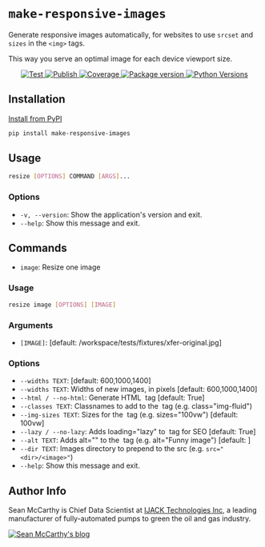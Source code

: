 # `make-responsive-images`

Generate responsive images automatically, for websites to use `srcset` and `sizes` in the `<img>` tags.

This way you serve an optimal image for each device viewport size.

<p align="center">
<a href="https://github.com/mccarthysean/make-responsive-images/actions?query=workflow%3ATest" target="_blank">
    <img src="https://github.com/mccarthysean/make-responsive-images/workflows/Test/badge.svg" alt="Test">
</a>
<a href="https://github.com/mccarthysean/make-responsive-images/actions?query=workflow%3Apypi" target="_blank">
    <img src="https://github.com/mccarthysean/make-responsive-images/workflows/Upload%20Package%20to%20PyPI/badge.svg" alt="Publish">
</a>
<a href="https://codecov.io/gh/mccarthysean/make-responsive-images" target="_blank">
    <img src="https://img.shields.io/codecov/c/github/mccarthysean/make-responsive-images?color=%2334D058" alt="Coverage">
</a>
<a href="https://pypi.org/project/make-responsive-images" target="_blank">
    <img src="https://img.shields.io/pypi/v/make-responsive-images?color=%2334D058&label=pypi%20package" alt="Package version">
</a>
<a href="https://pypi.org/project/make-responsive-images/" target="_blank">
    <img src="https://img.shields.io/pypi/pyversions/make-responsive-images.svg" alt="Python Versions">
</a>
</p>

## Installation

[Install from PyPI](https://pypi.org/project/make-responsive-images/)

```bash
pip install make-responsive-images
```

## Usage

```bash
resize [OPTIONS] COMMAND [ARGS]...
```

### Options

* `-v, --version`: Show the application's version and exit.
* `--help`: Show this message and exit.

## Commands

* `image`: Resize one image

### Usage

```bash
resize image [OPTIONS] [IMAGE]
```

### Arguments

* `[IMAGE]`: [default: /workspace/tests/fixtures/xfer-original.jpg]

### Options

* `--widths TEXT`: [default: 600,1000,1400]
* `--widths TEXT`: Widths of new images, in pixels  [default: 600,1000,1400]
* `--html / --no-html`: Generate HTML <img> tag  [default: True]
* `--classes TEXT`: Classnames to add to the <img> tag (e.g. class="img-fluid")
* `--img-sizes TEXT`: Sizes for the <img> tag (e.g. sizes="100vw")  [default: 100vw]
* `--lazy / --no-lazy`: Adds loading="lazy" to <img> tag for SEO  [default: True]
* `--alt TEXT`: Adds alt="" to the <img> tag (e.g. alt="Funny image")  [default: ]
* `--dir TEXT`: Images directory to prepend to the src (e.g. `src="<dir>/<image>"`)
* `--help`: Show this message and exit.

## Author Info

Sean McCarthy is Chief Data Scientist at [IJACK Technologies Inc](https://myijack.com), a leading manufacturer of fully-automated pumps to green the oil and gas industry.

<a href="https://mccarthysean.dev">
    <img src="https://raw.githubusercontent.com/mccarthysean/make-responsive-images/main/docs/assets/mccarthysean.svg?sanitize=1" alt="Sean McCarthy's blog">
</a>

<!-- ![Sean McCarthy's blog](https://raw.githubusercontent.com/mccarthysean/make-responsive-images/main/docs/assets/mccarthysean.svg?sanitize=1)

![Alt text](https://raw.github.com/potherca-blog/StackOverflow/master/question.13808020.include-an-svg-hosted-on-github-in-markdown/controllers_brief.svg?sanitize=1)
<img src="https://raw.github.com/potherca-blog/StackOverflow/master/question.13808020.include-an-svg-hosted-on-github-in-markdown/controllers_brief.svg?sanitize=1">

<a href="https://www.linkedin.com/in/seanmccarthy2" target="_blank">
    <svg width="40" height="27" xmlns="http://www.w3.org/2000/svg" viewBox="0 0 448 512"><path d="M416 32H31.9C14.3 32 0 46.5 0 64.3v383.4C0 465.5 14.3 480 31.9 480H416c17.6 0 32-14.5 32-32.3V64.3c0-17.8-14.4-32.3-32-32.3zM135.4 416H69V202.2h66.5V416zm-33.2-243c-21.3 0-38.5-17.3-38.5-38.5S80.9 96 102.2 96c21.2 0 38.5 17.3 38.5 38.5 0 21.3-17.2 38.5-38.5 38.5zm282.1 243h-66.4V312c0-24.8-.5-56.7-34.5-56.7-34.6 0-39.9 27-39.9 54.9V416h-66.4V202.2h63.7v29.2h.9c8.9-16.8 30.6-34.5 62.9-34.5 67.2 0 79.7 44.3 79.7 101.9V416z"></path></svg>
</a>
<a href="https://github.com/mccarthysean" target="_blank">
    <svg width="40" height="27" xmlns="http://www.w3.org/2000/svg" viewBox="0 0 496 512"><path d="M165.9 397.4c0 2-2.3 3.6-5.2 3.6-3.3.3-5.6-1.3-5.6-3.6 0-2 2.3-3.6 5.2-3.6 3-.3 5.6 1.3 5.6 3.6zm-31.1-4.5c-.7 2 1.3 4.3 4.3 4.9 2.6 1 5.6 0 6.2-2s-1.3-4.3-4.3-5.2c-2.6-.7-5.5.3-6.2 2.3zm44.2-1.7c-2.9.7-4.9 2.6-4.6 4.9.3 2 2.9 3.3 5.9 2.6 2.9-.7 4.9-2.6 4.6-4.6-.3-1.9-3-3.2-5.9-2.9zM244.8 8C106.1 8 0 113.3 0 252c0 110.9 69.8 205.8 169.5 239.2 12.8 2.3 17.3-5.6 17.3-12.1 0-6.2-.3-40.4-.3-61.4 0 0-70 15-84.7-29.8 0 0-11.4-29.1-27.8-36.6 0 0-22.9-15.7 1.6-15.4 0 0 24.9 2 38.6 25.8 21.9 38.6 58.6 27.5 72.9 20.9 2.3-16 8.8-27.1 16-33.7-55.9-6.2-112.3-14.3-112.3-110.5 0-27.5 7.6-41.3 23.6-58.9-2.6-6.5-11.1-33.3 2.6-67.9 20.9-6.5 69 27 69 27 20-5.6 41.5-8.5 62.8-8.5s42.8 2.9 62.8 8.5c0 0 48.1-33.6 69-27 13.7 34.7 5.2 61.4 2.6 67.9 16 17.7 25.8 31.5 25.8 58.9 0 96.5-58.9 104.2-114.8 110.5 9.2 7.9 17 22.9 17 46.4 0 33.7-.3 75.4-.3 83.6 0 6.5 4.6 14.4 17.3 12.1C428.2 457.8 496 362.9 496 252 496 113.3 383.5 8 244.8 8zM97.2 352.9c-1.3 1-1 3.3.7 5.2 1.6 1.6 3.9 2.3 5.2 1 1.3-1 1-3.3-.7-5.2-1.6-1.6-3.9-2.3-5.2-1zm-10.8-8.1c-.7 1.3.3 2.9 2.3 3.9 1.6 1 3.6.7 4.3-.7.7-1.3-.3-2.9-2.3-3.9-2-.6-3.6-.3-4.3.7zm32.4 35.6c-1.6 1.3-1 4.3 1.3 6.2 2.3 2.3 5.2 2.6 6.5 1 1.3-1.3.7-4.3-1.3-6.2-2.2-2.3-5.2-2.6-6.5-1zm-11.4-14.7c-1.6 1-1.6 3.6 0 5.9 1.6 2.3 4.3 3.3 5.6 2.3 1.6-1.3 1.6-3.9 0-6.2-1.4-2.3-4-3.3-5.6-2z"></path></svg>
</a>
<a href="https://twitter.com/mccarthysean" target="_blank">
    <svg width="40" height="27" xmlns="http://www.w3.org/2000/svg" viewBox="0 0 512 512"><path d="M459.37 151.716c.325 4.548.325 9.097.325 13.645 0 138.72-105.583 298.558-298.558 298.558-59.452 0-114.68-17.219-161.137-47.106 8.447.974 16.568 1.299 25.34 1.299 49.055 0 94.213-16.568 130.274-44.832-46.132-.975-84.792-31.188-98.112-72.772 6.498.974 12.995 1.624 19.818 1.624 9.421 0 18.843-1.3 27.614-3.573-48.081-9.747-84.143-51.98-84.143-102.985v-1.299c13.969 7.797 30.214 12.67 47.431 13.319-28.264-18.843-46.781-51.005-46.781-87.391 0-19.492 5.197-37.36 14.294-52.954 51.655 63.675 129.3 105.258 216.365 109.807-1.624-7.797-2.599-15.918-2.599-24.04 0-57.828 46.782-104.934 104.934-104.934 30.213 0 57.502 12.67 76.67 33.137 23.715-4.548 46.456-13.32 66.599-25.34-7.798 24.366-24.366 44.833-46.132 57.827 21.117-2.273 41.584-8.122 60.426-16.243-14.292 20.791-32.161 39.308-52.628 54.253z"></path></svg>
</a>
<a href="https://www.facebook.com/sean.mccarth" target="_blank">
    <svg width="40" height="27" xmlns="http://www.w3.org/2000/svg" viewBox="0 0 448 512"><path d="M448 56.7v398.5c0 13.7-11.1 24.7-24.7 24.7H309.1V306.5h58.2l8.7-67.6h-67v-43.2c0-19.6 5.4-32.9 33.5-32.9h35.8v-60.5c-6.2-.8-27.4-2.7-52.2-2.7-51.6 0-87 31.5-87 89.4v49.9h-58.4v67.6h58.4V480H24.7C11.1 480 0 468.9 0 455.3V56.7C0 43.1 11.1 32 24.7 32h398.5c13.7 0 24.8 11.1 24.8 24.7z"></path></svg>
</a>
<a href="https://medium.com/@mccarthysean" target="_blank">
    <svg width="40" height="27" xmlns="http://www.w3.org/2000/svg" viewBox="0 0 448 512"><path d="M0 32v448h448V32H0zm372.2 106.1l-24 23c-2.1 1.6-3.1 4.2-2.7 6.7v169.3c-.4 2.6.6 5.2 2.7 6.7l23.5 23v5.1h-118V367l24.3-23.6c2.4-2.4 2.4-3.1 2.4-6.7V199.8l-67.6 171.6h-9.1L125 199.8v115c-.7 4.8 1 9.7 4.4 13.2l31.6 38.3v5.1H71.2v-5.1l31.6-38.3c3.4-3.5 4.9-8.4 4.1-13.2v-133c.4-3.7-1-7.3-3.8-9.8L75 138.1V133h87.3l67.4 148L289 133.1h83.2v5z"></path></svg>
</a>
<a href="https://www.instagram.com/mccarthysean" target="_blank">
    <svg width="40" height="27" xmlns="http://www.w3.org/2000/svg" viewBox="0 0 448 512"><path d="M224.1 141c-63.6 0-114.9 51.3-114.9 114.9s51.3 114.9 114.9 114.9S339 319.5 339 255.9 287.7 141 224.1 141zm0 189.6c-41.1 0-74.7-33.5-74.7-74.7s33.5-74.7 74.7-74.7 74.7 33.5 74.7 74.7-33.6 74.7-74.7 74.7zm146.4-194.3c0 14.9-12 26.8-26.8 26.8-14.9 0-26.8-12-26.8-26.8s12-26.8 26.8-26.8 26.8 12 26.8 26.8zm76.1 27.2c-1.7-35.9-9.9-67.7-36.2-93.9-26.2-26.2-58-34.4-93.9-36.2-37-2.1-147.9-2.1-184.9 0-35.8 1.7-67.6 9.9-93.9 36.1s-34.4 58-36.2 93.9c-2.1 37-2.1 147.9 0 184.9 1.7 35.9 9.9 67.7 36.2 93.9s58 34.4 93.9 36.2c37 2.1 147.9 2.1 184.9 0 35.9-1.7 67.7-9.9 93.9-36.2 26.2-26.2 34.4-58 36.2-93.9 2.1-37 2.1-147.8 0-184.8zM398.8 388c-7.8 19.6-22.9 34.7-42.6 42.6-29.5 11.7-99.5 9-132.1 9s-102.7 2.6-132.1-9c-19.6-7.8-34.7-22.9-42.6-42.6-11.7-29.5-9-99.5-9-132.1s-2.6-102.7 9-132.1c7.8-19.6 22.9-34.7 42.6-42.6 29.5-11.7 99.5-9 132.1-9s102.7-2.6 132.1 9c19.6 7.8 34.7 22.9 42.6 42.6 11.7 29.5 9 99.5 9 132.1s2.7 102.7-9 132.1z"></path></svg>
</a> -->